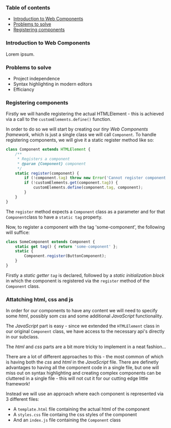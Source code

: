 ### Table of contents

- [Introduction to Web Components](#introduction-to-web-components)
- [Problems to solve](#problems-to-solve)
- [Registering components](#registering-components)

### Introduction to Web Components

Lorem ipsum.

### Problems to solve

- Project independence
- Syntax highlighting in modern editors
- Efficiancy

### Registering components

Firstly we will handle registering the actual HTMLElement - this is achieved via a call to the `customElements.define()` function. 

In order to do so we will start by creating our _tiny Web Components framework_, which is just a single class we will call `Component`. To handle registering components, we will give it a static register method like so:

```js
class Component extends HTMLElement {
    /**
     * Registers a component
     * @param {Component} component 
     */
    static register(component) {
        if (!component.tag) throw new Error('Cannot register component without tag');
        if (!customElements.get(component.tag)) {
            customElements.define(component.tag, component);
        }
    }
}
```

The `register` method expects a `Component` class as a parameter and for that `Component`class to have a `static tag` property. 

Now, to register a component with the tag 'some-component', the following will suffice:

```js
class SomeComponent extends Component {
    static get tag() { return 'some-component' };
    static {
        Component.register(ButtonComponent);
    }
}
```

Firstly a _static getter `tag`_ is declared, followed by a _static initialization block_ in which the component is registered via the `register` method of the `Component` class.

### Attatching html, css and js

In order for our components to have any content we will need to specify some _html_, possibly som _css_ and some additional _JavaScript_ functionality.

The _JavaScript_ part is easy - since we extended the `HTMLElement` class in our original `Component` class, we have access to the necessary api's directly in our subclass.

The _html_ and _css_ parts are a bit more tricky to implement in a neat fashion...

There are a lot of different approaches to this - the most common of which is having both the _css_ and _html_ in the _JavaScript_ file. There are definetly advantages to having all the component code in a single file, but one will miss out on syntax highlighting and creating complex components can be cluttered in a single file - this will not cut it for our cutting edge little framework!

Instead we will use an approach where each component is represented via 3 different files:

- A `template.html` file containing the actual html of the component
- A `styles.css` file containg the css styles of the component
- And an `index.js` file containing the `Component` class

